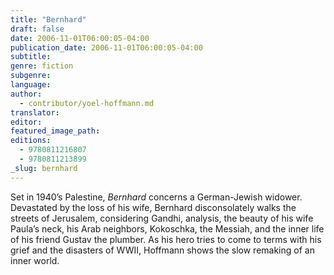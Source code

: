 ```yaml
---
title: "Bernhard"
draft: false
date: 2006-11-01T06:00:05-04:00
publication_date: 2006-11-01T06:00:05-04:00
subtitle:
genre: fiction
subgenre:
language:
author:
  - contributor/yoel-hoffmann.md
translator:
editor:
featured_image_path:
editions:
  - 9780811216807
  - 9780811213899
_slug: bernhard
---
```


Set in 1940’s Palestine, _Bernhard_ concerns a German-Jewish widower. Devastated by the loss of his wife, Bernhard disconsolately walks the streets of Jerusalem, considering Gandhi, analysis, the beauty of his wife Paula’s neck, his Arab neighbors, Kokoschka, the Messiah, and the inner life of his friend Gustav the plumber. As his hero tries to come to terms with his grief and the disasters of WWII, Hoffmann shows the slow remaking of an inner world.  

